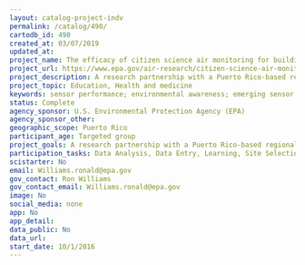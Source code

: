 ```yaml
---
layout: catalog-project-indv
permalink: /catalog/490/
cartodb_id: 490
created_at: 03/07/2019
updated_at: 
project_name: The efficacy of citizen science air monitoring for building public awareness of exposures in a US Caribbean urban neighborhood impacted by heavy industrial contamination
project_url: https://www.epa.gov/air-research/citizen-science-air-monitoring-puerto-rico-fact-sheet
project_description: A research partnership with a Puerto Rico-based regional consortium, Desarrollo Integral del Sur, Inc. (DISUR), was developed to determine the challenges and benefits of low-cost AQ sensors for citizen science. EPA developed a unique low-cost multi-pollutant sensor pod that was provided to the community group and the training/tools needed for its operation. The citizens self-organized a community effort to conduct approximately 5 months of intensive AQ monitoring in residential areas of Guayanilla and Peñuelas, Puerto Rico having little historical data on spatial variability. The citizens successfully completed the intensive data collections, summarization of quality assurance checks, and database development. The study provided environmental justice communities in Peñuelas and Guayanilla, as well as surrounding communities, an awareness of local air quality conditions and opportunities for citizen scientists to gain extensive experience in use of emerging sensor technologies. The collaboration provided EPA an opportunity to evaluate low-cost sensor performance under harsh environmental conditions (high relative humidity in a coastal environment).
project_topic: Education, Health and medicine
keywords: sensor performance; environmental awareness; emerging sensor technologies
status: Complete
agency_sponsor: U.S. Environmental Protection Agency (EPA)
agency_sponsor_other: 
geographic_scope: Puerto Rico
participant_age: Targeted group
project_goals: A research partnership with a Puerto Rico-based regional consortium, Desarrollo Integral del Sur, Inc. (DISUR), was developed to determine the challenges and benefits of low-cost AQ sensors for citizen science. EPA developed a unique low-cost multi-pollutant sensor pod that was provided to the community group and the training/tools needed for its operation. The citizens self-organized a community effort to conduct approximately 5 months of intensive AQ monitoring in residential areas of Guayanilla and Peñuelas, Puerto Rico having little historical data on spatial variability. The citizens successfully completed the intensive data collections, summarization of quality assurance checks, and database development. The study provided environmental justice communities in Peñuelas and Guayanilla, as well as surrounding communities, an awareness of local air quality conditions and opportunities for citizen scientists to gain extensive experience in use of emerging sensor technologies. The collaboration provided EPA an opportunity to evaluate low-cost sensor performance under harsh environmental conditions (high relative humidity in a coastal environment).
participation_tasks: Data Analysis, Data Entry, Learning, Site Selection and/or Description, Specimen/Sample Collection
scistarter: No
email: Williams.ronald@epa.gov
gov_contact: Ron Williams
gov_contact_email: Williams.ronald@epa.gov
image: No
social_media: none
app: No
app_detail: 
data_public: No
data_url: 
start_date: 10/1/2016
---
```

